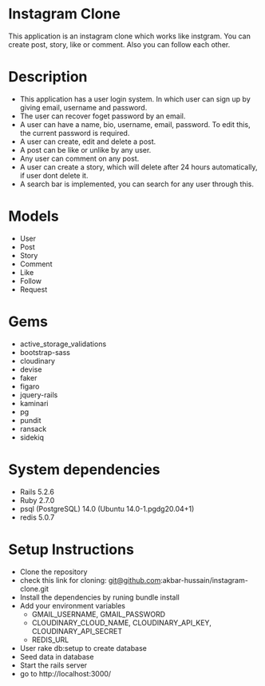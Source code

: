 # Instagram Clone

This application is an instagram clone which works like instgram. You can create post, story, like or comment. Also you can follow each other.

# Description
  - This application has a user login system. In which user can sign up by giving email, username and password.
  - The user can recover foget password by an email.
  - A user can have a name, bio, username, email, password. To edit this, the current password is required.
  - A user can create, edit and delete a post.
  - A post can be like or unlike by any user.
  - Any user can comment on any post.
  - A user can create a story, which will delete after 24 hours automatically, if user dont delete it.
  - A search bar is implemented, you can search for any user through this.

# Models
  - User
  - Post
  - Story
  - Comment
  - Like
  - Follow
  - Request

# Gems
  - active_storage_validations
  - bootstrap-sass
  - cloudinary
  - devise
  - faker
  - figaro
  - jquery-rails
  - kaminari
  - pg
  - pundit
  - ransack
  - sidekiq

# System dependencies
  - Rails 5.2.6
  - Ruby 2.7.0
  - psql (PostgreSQL) 14.0 (Ubuntu 14.0-1.pgdg20.04+1)
  - redis 5.0.7

# Setup Instructions
  - Clone the repository
  - check this link for cloning: git@github.com:akbar-hussain/instagram-clone.git
  - Install the dependencies by runing bundle install
  - Add your environment variables
    - GMAIL_USERNAME, GMAIL_PASSWORD
    - CLOUDINARY_CLOUD_NAME, CLOUDINARY_API_KEY, CLOUDINARY_API_SECRET
    - REDIS_URL
  - User rake db:setup to create database
  - Seed data in database
  - Start the rails server
  - go to http://localhost:3000/
